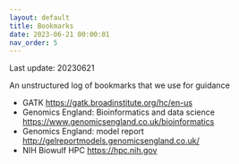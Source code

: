 ```yaml
---
layout: default
title: Bookmarks
date: 2023-06-21 00:00:01
nav_order: 5
---
```


Last update: 20230621

An unstructured log of bookmarks that we use for guidance

* GATK <https://gatk.broadinstitute.org/hc/en-us>
* Genomics England: Bioinformatics and data science <https://www.genomicsengland.co.uk/bioinformatics>
* Genomics England: model report <http://gelreportmodels.genomicsengland.co.uk/>
* NIH Biowulf HPC <https://hpc.nih.gov>
